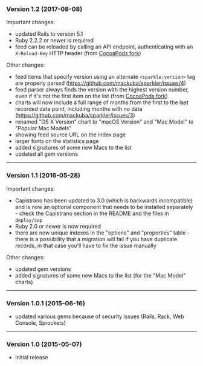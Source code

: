 ### Version 1.2 (2017-08-08)

Important changes:

* updated Rails to version 5.1
* Ruby 2.2.2 or newer is required
* feed can be reloaded by calling an API endpoint, authenticating with an `X-Reload-Key` HTTP header (from [CocoaPods fork](https://github.com/CocoaPods/sparkler/pull/3))

Other changes:

- feed items that specify version using an alternate `<sparkle:version>` tag are properly parsed (https://github.com/mackuba/sparkler/issues/4)
- feed parser always finds the version with the highest version number, even if it's not the first item on the list (from [CocoaPods fork](https://github.com/CocoaPods/sparkler/pull/5))
- charts will now include a full range of months from the first to the last recorded data point, including months with no data (https://github.com/mackuba/sparkler/issues/3)
- renamed "OS X Version" chart to "macOS Version" and "Mac Model" to "Popular Mac Models"
- showing feed source URL on the index page
- larger fonts on the statistics page
- added signatures of some new Macs to the list
- updated all gem versions

---

### Version 1.1 (2016-05-28)

Important changes:

* Capistrano has been updated to 3.0 (which is backwards incompatible) and is now an optional component that needs to be installed separately - check the Capistrano section in the README and the files in `deploy/cap`
* Ruby 2.0 or newer is now required
* there are now unique indexes in the "options" and "properties" table - there is a possibility that a migration will fail if you have duplicate records, in that case you'll have to fix the issue manually

Other changes:

- updated gem versions
- added signatures of some new Macs to the list (for the "Mac Model" charts)

---

### Version 1.0.1 (2015-06-16)

- updated various gems because of security issues (Rails, Rack, Web Console, Sprockets)

---

### Version 1.0 (2015-05-07)

- initial release
